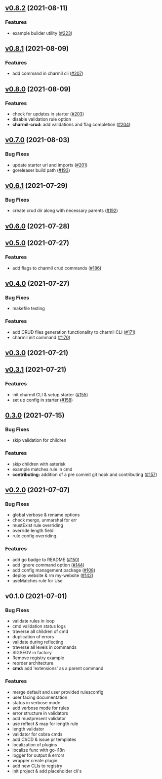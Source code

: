 
<a name="v0.8.2"></a>
## [v0.8.2](https://github.com/aerogear/charmil/compare/v0.8.1...v0.8.2) (2021-08-11)

### Features

* example builder utility ([#223](https://github.com/aerogear/charmil/issues/223))


<a name="v0.8.1"></a>
## [v0.8.1](https://github.com/aerogear/charmil/compare/v0.8.0...v0.8.1) (2021-08-09)

### Features

* add command in charmil cli ([#207](https://github.com/aerogear/charmil/issues/207))


<a name="v0.8.0"></a>
## [v0.8.0](https://github.com/aerogear/charmil/compare/v0.7.0...v0.8.0) (2021-08-09)

### Features

* check for updates in starter ([#203](https://github.com/aerogear/charmil/issues/203))
* disable validation rule option
* **charmil-crud:** add validations and flag completion ([#204](https://github.com/aerogear/charmil/issues/204))


<a name="v0.7.0"></a>
## [v0.7.0](https://github.com/aerogear/charmil/compare/v0.6.1...v0.7.0) (2021-08-03)

### Bug Fixes

* update starter url and imports ([#201](https://github.com/aerogear/charmil/issues/201))
* goreleaser build path ([#193](https://github.com/aerogear/charmil/issues/193))


<a name="v0.6.1"></a>
## [v0.6.1](https://github.com/aerogear/charmil/compare/v0.6.0...v0.6.1) (2021-07-29)

### Bug Fixes

* create crud dir along with necessary parents ([#192](https://github.com/aerogear/charmil/issues/192))


<a name="v0.6.0"></a>
## [v0.6.0](https://github.com/aerogear/charmil/compare/v0.5.0...v0.6.0) (2021-07-28)


<a name="v0.5.0"></a>
## [v0.5.0](https://github.com/aerogear/charmil/compare/v0.4.0...v0.5.0) (2021-07-27)

### Features

* add flags to charmil crud commands ([#186](https://github.com/aerogear/charmil/issues/186))


<a name="v0.4.0"></a>
## [v0.4.0](https://github.com/aerogear/charmil/compare/v0.3.0...v0.4.0) (2021-07-27)

### Bug Fixes

* makefile testing

### Features

* add CRUD files generation functionality to charmil CLI ([#171](https://github.com/aerogear/charmil/issues/171))
* charmil init command ([#170](https://github.com/aerogear/charmil/issues/170))


<a name="v0.3.0"></a>
## [v0.3.0](https://github.com/aerogear/charmil/compare/v0.3.1...v0.3.0) (2021-07-21)


<a name="v0.3.1"></a>
## [v0.3.1](https://github.com/aerogear/charmil/compare/0.3.0...v0.3.1) (2021-07-21)

### Features

* init charmil CLI & setup starter ([#155](https://github.com/aerogear/charmil/issues/155))
* set up config in starter ([#158](https://github.com/aerogear/charmil/issues/158))


<a name="0.3.0"></a>
## [0.3.0](https://github.com/aerogear/charmil/compare/v0.2.0...0.3.0) (2021-07-15)

### Bug Fixes

* skip validation for children

### Features

* skip children with asterisk
* example matches rule in cmd
* **contributing:** addition of a pre commit git hook and contributing ([#157](https://github.com/aerogear/charmil/issues/157))


<a name="v0.2.0"></a>
## [v0.2.0](https://github.com/aerogear/charmil/compare/v0.1.0...v0.2.0) (2021-07-07)

### Bug Fixes

* global verbose & rename options
* check mergo, unmarshal for err
* mustExist rule overriding
* override length field
* rule config overriding

### Features

* add go badge to README ([#150](https://github.com/aerogear/charmil/issues/150))
* add ignore command option ([#144](https://github.com/aerogear/charmil/issues/144))
* add config management package ([#108](https://github.com/aerogear/charmil/issues/108))
* deploy website & rm my-website ([#142](https://github.com/aerogear/charmil/issues/142))
* useMatches rule for Use


<a name="v0.1.0"></a>
## v0.1.0 (2021-07-01)

### Bug Fixes

* validate rules in loop
* cmd validation status logs
* traverse all children of cmd
* duplication of errors
* validate during reflecting
* traverse all levels in commands
* SIGSEGV in factory
* Remove registry example
* reorder architecture
* **cmd:** add 'extensions' as a parent command

### Features

* merge default and user provided rulesconfig
* user facing documentation
* status in verbose mode
* add verbose mode for rules
* error structure in validators
* add mustpresent validator
* use reflect & map for length rule
* length validator
* validator for cobra cmds
* add CI/CD & issue pr templates
* localization of plugins
* localize func with go-i18n
* logger for output & errors
* wrapper create plugin
* add new CLIs to registry
* init project & add placeholder cli's

